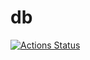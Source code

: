 # db

[![Actions Status](https://github.com/yhoiseth/db/workflows/app/badge.svg)](https://github.com/yhoiseth/db/actions)

